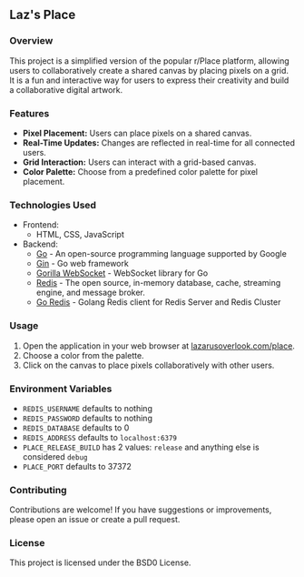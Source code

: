 ## Laz's Place
### Overview

This project is a simplified version of the popular r/Place platform, allowing users to collaboratively create a shared canvas by placing pixels on a grid. It is a fun and interactive way for users to express their creativity and build a collaborative digital artwork.

### Features
- **Pixel Placement:** Users can place pixels on a shared canvas.
- **Real-Time Updates:** Changes are reflected in real-time for all connected users.
- **Grid Interaction:** Users can interact with a grid-based canvas.
- **Color Palette:** Choose from a predefined color palette for pixel placement.

### Technologies Used

- Frontend:
  - HTML, CSS, JavaScript
- Backend:
  - [Go](https://go.dev/) - An open-source programming language supported by Google
  - [Gin](https://pkg.go.dev/github.com/gin-gonic/gin) - Go web framework
  - [Gorilla WebSocket](https://pkg.go.dev/github.com/gorilla/websocket) - WebSocket library for Go
  - [Redis](https://redis.io/docs/connect/clients/go/) - The open source, in-memory database, cache, streaming engine, and message broker.
  - [Go Redis](https://pkg.go.dev/github.com/go-redis/redis/v8) - Golang Redis client for Redis Server and Redis Cluster

### Usage

1. Open the application in your web browser at [lazarusoverlook.com/place](https://lazarusoverlook.com/place/).
2. Choose a color from the palette.
3. Click on the canvas to place pixels collaboratively with other users.

### Environment Variables

- `REDIS_USERNAME` defaults to nothing
- `REDIS_PASSWORD` defaults to nothing
- `REDIS_DATABASE` defaults to 0
- `REDIS_ADDRESS` defaults to `localhost:6379`
- `PLACE_RELEASE_BUILD` has 2 values: `release` and anything else is considered `debug`
- `PLACE_PORT` defaults to 37372

### Contributing

Contributions are welcome! If you have suggestions or improvements, please open an issue or create a pull request.

### License

This project is licensed under the BSD0 License.
